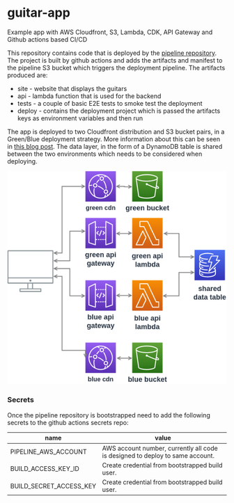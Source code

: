 # guitar-app
Example app with AWS Cloudfront, S3, Lambda, CDK, API Gateway and Github actions based CI/CD

This repository contains code that is deployed by the [pipeline repository](https://github.com/chestercodes/guitar-app-pipeline). The project is built by github actions and adds the artifacts and manifest to the pipeline S3 bucket which triggers the deployment pipeline. The artifacts produced are:

- site - website that displays the guitars
- api - lambda function that is used for the backend
- tests - a couple of basic E2E tests to smoke test the deployment
- deploy - contains the deployment project which is passed the artifacts keys as environment variables and then run

The app is deployed to two Cloudfront distribution and S3 bucket pairs, in a Green/Blue deployment strategy.
More information about this can be seen in [this blog post](https://chester.codes/cloudfront-green-blue).
The data layer, in the form of a DynamoDB table is shared between the two environments which needs to be considered when deploying.

![AppDiagram](App.png)



### Secrets

Once the pipeline repository is bootstrapped need to add the following secrets to the github actions secrets repo:

 name | value |
 ---- | ----- |
 PIPELINE_AWS_ACCOUNT | AWS account number, currently all code is designed to deploy to same account. |
 BUILD_ACCESS_KEY_ID | Create credential from bootstrapped build user. |
 BUILD_SECRET_ACCESS_KEY | Create credential from bootstrapped build user. |
 
